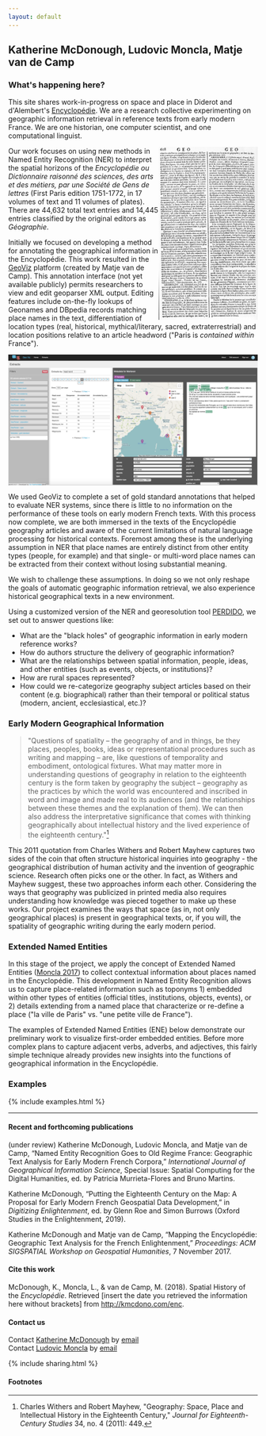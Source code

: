 ```yaml
---
layout: default
---
```


## Katherine McDonough, Ludovic Moncla, Matje van de Camp

### What's happening here?

This site shares work-in-progress on space and place in Diderot and d'Alembert's [Encyclopédie](https://artflsrv03.uchicago.edu/philologic4/encyclopedie1117/). We are a research collective experimenting on geographic information retrieval in reference texts from early modern France. We are one historian, one computer scientist, and one computational linguist.

<img align="right" width="200" src="images/ENC_7-608.jpeg" alt="page image">

Our work focuses on using new methods in Named Entity Recognition (NER) to interpret the spatial horizons of the *Encyclopédie ou Dictionnaire raisonné des sciences, des arts et des métiers, par une Société de Gens de lettres* (First Paris edition 1751-1772, in 17 volumes of text and 11 volumes of plates). There are 44,632 total text entries and 14,445 entries classified by the original editors as *Géographie*.

Initially we focused on developing a method for annotating the geographical information in the Encyclopédie. This work resulted in the [GeoViz](http://geoviz.taalmonsters.nl/) platform (created by Matje van de Camp). This annotation interface (not yet available publicly) permits researchers to view and edit geoparser XML output. Editing features include on-the-fly lookups of Geonames and DBpedia records matching place names in the text, differentiation of location types (real, historical, mythical/literary, sacred, extraterrestrial) and location positions relative to an article headword ("Paris is *contained within* France").

[<img align="center" width="900" src="images/geoviz.png" alt="GeoViz image">](http://geoviz.taalmonsters.nl/documents?Metadata.gold%20standard[]=true&tab=name)

We used GeoViz to complete a set of gold standard annotations that helped to evaluate NER systems, since there is little to no information on the performance of these tools on early modern French texts. With this process now complete, we are both immersed in the texts of the Encyclopédie geography articles and aware of the current limitations of natural language processing for historical contexts. Foremost among these is the underlying assumption in NER that place names are entirely distinct from other entity types (people, for example) and that single- or multi-word place names can be extracted from their context without losing substantial meaning.

We wish to challenge these assumptions. In doing so we not only reshape the goals of automatic geographic information retrieval, we also experience historical geographical texts in a new environment.

Using a customized version of the NER and georesolution tool [PERDIDO](http://erig.univ-pau.fr/PERDIDO/), we set out to answer questions like:
- What are the "black holes" of geographic information in early modern reference works?
- How do authors structure the delivery of geographic information?
- What are the relationships between spatial information, people, ideas, and other entities (such as events, objects, or institutions)?
- How are rural spaces represented?
- How could we re-categorize geography subject articles based on their content (e.g. biographical) rather than their temporal or political status (modern, ancient, ecclesiastical, etc.)?

### Early Modern Geographical Information

> "Questions of spatiality – the geography of and in things, be they places,
peoples, books, ideas or representational procedures such as writing and
mapping – are, like questions of temporality and embodiment, ontological
fixtures. What may matter more in understanding questions of geography in
relation to the eighteenth century is the form taken by geography the subject
– geography as the practices by which the world was encountered and
inscribed in word and image and made real to its audiences (and the
relationships between these themes and the explanation of them). We can
then also address the interpretative significance that comes with thinking
geographically about intellectual history and the lived experience of the
eighteenth century."[^1]

This 2011 quotation from Charles Withers and Robert Mayhew captures two sides of the coin that often structure historical inquiries into geography - the geographical distribution of human activity and the invention of geographic science. Research often picks one or the other. In fact, as Withers and Mayhew suggest, these two approaches inform each other. Considering the ways that geography was publicized in printed media also requires understanding how knowledge was pieced together to make up these works. Our project examines the ways that space (as in, not only geographical places) is present in geographical texts, or, if you will, the spatiality of geographic writing during the early modern period.



### Extended Named Entities

In this stage of the project, we apply the concept of Extended Named Entities ([Moncla 2017](https://hal.archives-ouvertes.fr/hal-01492994/)) to collect contextual information about places named in the Encyclopédie. This development in Named Entity Recognition allows us to capture place-related information such as toponyms 1) embedded within other types of entities (official titles, institutions, objects, events), or 2) details extending from a named place that characterize or re-define a place ("la ville de Paris" vs. "une petite ville de France").

The examples of Extended Named Entities (ENE) below demonstrate our preliminary work to visualize first-order embedded entities. Before more complex plans to capture adjacent verbs, adverbs, and adjectives, this fairly simple technique already provides new insights into the functions of geographical information in the Encyclopédie.

### Examples

{% include examples.html %}

<hr>

#### Recent and forthcoming publications

(under review) Katherine McDonough, Ludovic Moncla, and Matje van de Camp, “Named Entity Recognition Goes to Old Regime France: Geographic Text Analysis for Early Modern French Corpora,” *International Journal of Geographical Information Science*, Special Issue: Spatial Computing for the Digital Humanities, ed. by Patricia Murrieta-Flores and Bruno Martins.

Katherine McDonough, “Putting the Eighteenth Century on the Map: A Proposal for Early Modern French Geospatial Data Development,” in *Digitizing Enlightenment*, ed. by Glenn Roe and Simon Burrows (Oxford Studies in the Enlightenment, 2019).

Katherine McDonough and Matje van de Camp, “Mapping the Encyclopédie: Geographic Text Analysis for the French Enlightenment,” *Proceedings: ACM SIGSPATIAL Workshop on Geospatial Humanities*, 7 November 2017.

#### Cite this work

McDonough, K., Moncla, L., & van de Camp, M. (2018). Spatial History of the *Encyclopédie*. Retrieved [insert the date you retrieved the information here without brackets] from http://kmcdono.com/enc.

#### Contact us

Contact [Katherine McDonough](https://library.stanford.edu/people/kmcdono2) by [email](kmcdono2@stanford.edu)  
Contact [Ludovic Moncla](https://lmoncla.ddns.net/) by [email](ludovic.moncla@insa-lyon.fr)

{% include sharing.html %}

#### Footnotes

[^1]: Charles Withers and Robert Mayhew, "Geography: Space, Place and Intellectual History in the Eighteenth Century," *Journal for Eighteenth-Century Studies* 34, no. 4 (2011): 449.
